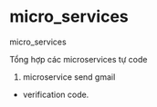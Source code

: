 # micro_services
micro_services

Tổng hợp các microservices tự code

1) microservice send gmail
  + verification code.
